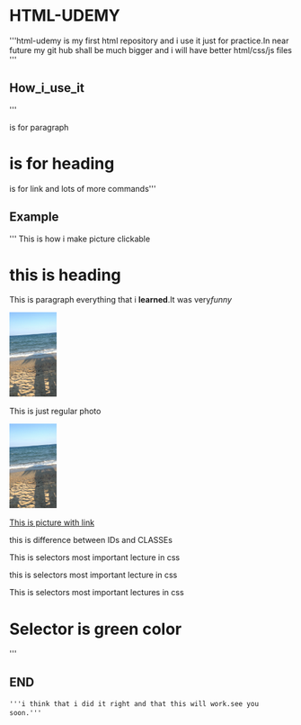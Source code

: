 # HTML-UDEMY

'''html-udemy is my first html repository and i use it just for practice.In near future my git hub shall be much bigger and i will have better html/css/js files '''
## How_i_use_it

 '''<p> is for paragraph </p>
    <h1> is for heading </h1>
    <a> is for link </a>
    and lots of more commands'''
## Example

''' This is how i make picture clickable
    <h1>this is heading</h1>
    <p>This is paragraph everything that i <strong>learned</strong>.It was very<i>funny</i></p>
    <img src="slike/slika.jpeg" height="150">
    <p>This is just regular photo</p>
    <a href="www.facebook.com" targer="_blank" ><img src="slike/slika.jpeg" alt="more" height="150"> <p>This is picture with link</p> </a> 
    this is difference between IDs and CLASSEs
    <p id="Ajdi">This is selectors most important lecture in css</p>
    </div>
    <p class="Klasa">this is selectors most important lecture in css</p>
    <p>This is selectors most important lectures in css</p>
    <h1>Selector is green color</h1> '''

## END

    '''i think that i did it right and that this will work.see you soon.'''